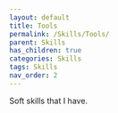 ```yaml
---
layout: default
title: Tools
permalink: /Skills/Tools/
parent: Skills
has_children: true
categories: Skills
tags: Skills
nav_order: 2
---
```


Soft skills that I have.